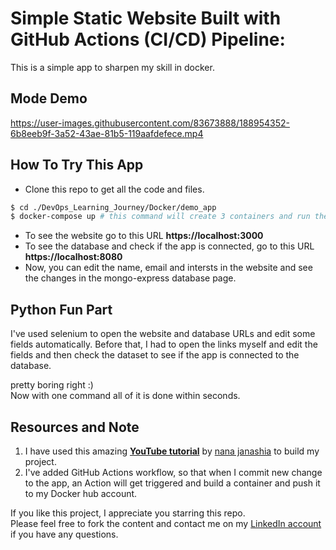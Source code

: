 # Simple Static Website Built with GitHub Actions (CI/CD) Pipeline:
This is a simple app to sharpen my skill in docker.
## Mode Demo


https://user-images.githubusercontent.com/83673888/188954352-6b8eeb9f-3a52-43ae-81b5-119aafdefece.mp4


## How To Try This App
* Clone this repo to get all the code and files.
```bash
$ cd ./DevOps_Learning_Journey/Docker/demo_app
$ docker-compose up # this command will create 3 containers and run them.
```

* To see the website go to this URL **https://localhost:3000**
* To see the database and check if the app is connected, go to this URL **https://localhost:8080**
* Now, you can edit the name, email and intersts in the website and see the changes in the mongo-express database page.


## Python Fun Part
I've used selenium to open the website and database URLs and edit some fields automatically.
Before that, I had to open the links myself and edit the fields and then check the dataset to see if the app is connected to the database.

pretty boring right :)<br>
Now with one command all of it is done within seconds.



## Resources and Note
1. I have used this amazing [**YouTube tutorial**](https://www.youtube.com/watch?v=3c-iBn73dDE) by [nana janashia](https://www.linkedin.com/in/nana-janashia/) to build my project.
2. I've added GitHub Actions workflow, so that when I commit new change to the app, an Action will get triggered and build a container and push it to my Docker hub account.

If you like this project, I appreciate you starring this repo.<br>
Please feel free to fork the content and contact me on my [LinkedIn account](https://www.linkedin.com/in/abdassalam-ahmad/) if you have any questions.
